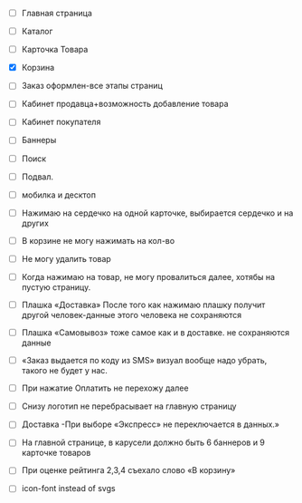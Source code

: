 * [ ] Главная страница
* [ ] Каталог
* [ ] Карточка Товара
* [x] Корзина
* [ ] Заказ оформлен-все этапы страниц
* [ ] Кабинет продавца+возможность добавление товара
* [ ] Кабинет покупателя
* [ ] Баннеры
* [ ] Поиск
* [ ] Подвал.
* [ ] мобилка и десктоп

* [ ] Нажимаю на сердечко на одной карточке, выбирается сердечко и на других
* [ ] В корзине не могу нажимать на кол-во
* [ ] Не могу удалить товар
* [ ] Когда нажимаю на товар, не могу провалиться далее, хотябы на пустую страницу.
* [ ] Плашка «Доставка» После того как нажимаю плашку получит другой человек-данные этого человека не сохраняются
* [ ] Плашка «Самовывоз» тоже самое как и в доставке. не сохраняются данные
* [ ] «Заказ выдается по коду из SMS» визуал вообще надо убрать, такого не будет у нас.
* [ ] При нажатие Оплатить не перехожу далее
* [ ] Снизу логотип не перебрасывает на главную страницу
* [ ] Доставка -При выборе «Экспресс» не переключается в данных.»
* [ ] На главной странице, в карусели должно быть 6 баннеров и 9 карточке товаров
* [ ] При оценке рейтинга 2,3,4 съехало слово «В корзину»

* [ ] icon-font instead of svgs